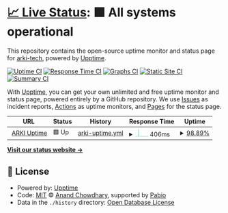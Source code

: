 # [📈 Live Status](https://arki-tech.github.io/arki-uptime): <!--live status--> **🟩 All systems operational**

This repository contains the open-source uptime monitor and status page for [arki-tech](https://arki-tech.github.io/arki-uptime), powered by [Upptime](https://github.com/upptime/upptime).

[![Uptime CI](https://github.com/arki-tech/arki-uptime/workflows/Uptime%20CI/badge.svg)](https://github.com/arki-tech/arki-uptime/actions?query=workflow%3A%22Uptime+CI%22)
[![Response Time CI](https://github.com/arki-tech/arki-uptime/workflows/Response%20Time%20CI/badge.svg)](https://github.com/arki-tech/arki-uptime/actions?query=workflow%3A%22Response+Time+CI%22)
[![Graphs CI](https://github.com/arki-tech/arki-uptime/workflows/Graphs%20CI/badge.svg)](https://github.com/arki-tech/arki-uptime/actions?query=workflow%3A%22Graphs+CI%22)
[![Static Site CI](https://github.com/arki-tech/arki-uptime/workflows/Static%20Site%20CI/badge.svg)](https://github.com/arki-tech/arki-uptime/actions?query=workflow%3A%22Static+Site+CI%22)
[![Summary CI](https://github.com/arki-tech/arki-uptime/workflows/Summary%20CI/badge.svg)](https://github.com/arki-tech/arki-uptime/actions?query=workflow%3A%22Summary+CI%22)

With [Upptime](https://upptime.js.org), you can get your own unlimited and free uptime monitor and status page, powered entirely by a GitHub repository. We use [Issues](https://github.com/arki-tech/arki-uptime/issues) as incident reports, [Actions](https://github.com/arki-tech/arki-uptime/actions) as uptime monitors, and [Pages](https://arki-tech.github.io/arki-uptime) for the status page.

<!--start: status pages-->
<!-- This summary is generated by Upptime (https://github.com/upptime/upptime) -->
<!-- Do not edit this manually, your changes will be overwritten -->
<!-- prettier-ignore -->
| URL | Status | History | Response Time | Uptime |
| --- | ------ | ------- | ------------- | ------ |
| <img alt="" src="https://icons.duckduckgo.com/ip3/api.getarki.com.ico" height="13"> [ARKI Uptime](https://api.getarki.com/v1/heartbeat) | 🟩 Up | [arki-uptime.yml](https://github.com/arki-tech/arki-uptime/commits/HEAD/history/arki-uptime.yml) | <details><summary><img alt="Response time graph" src="./graphs/arki-uptime/response-time-week.png" height="20"> 406ms</summary><br><a href="https://status.getarki.com/history/arki-uptime"><img alt="Response time 406" src="https://img.shields.io/endpoint?url=https%3A%2F%2Fraw.githubusercontent.com%2Farki-tech%2Farki-uptime%2FHEAD%2Fapi%2Farki-uptime%2Fresponse-time.json"></a><br><a href="https://status.getarki.com/history/arki-uptime"><img alt="24-hour response time 406" src="https://img.shields.io/endpoint?url=https%3A%2F%2Fraw.githubusercontent.com%2Farki-tech%2Farki-uptime%2FHEAD%2Fapi%2Farki-uptime%2Fresponse-time-day.json"></a><br><a href="https://status.getarki.com/history/arki-uptime"><img alt="7-day response time 406" src="https://img.shields.io/endpoint?url=https%3A%2F%2Fraw.githubusercontent.com%2Farki-tech%2Farki-uptime%2FHEAD%2Fapi%2Farki-uptime%2Fresponse-time-week.json"></a><br><a href="https://status.getarki.com/history/arki-uptime"><img alt="30-day response time 406" src="https://img.shields.io/endpoint?url=https%3A%2F%2Fraw.githubusercontent.com%2Farki-tech%2Farki-uptime%2FHEAD%2Fapi%2Farki-uptime%2Fresponse-time-month.json"></a><br><a href="https://status.getarki.com/history/arki-uptime"><img alt="1-year response time 406" src="https://img.shields.io/endpoint?url=https%3A%2F%2Fraw.githubusercontent.com%2Farki-tech%2Farki-uptime%2FHEAD%2Fapi%2Farki-uptime%2Fresponse-time-year.json"></a></details> | <details><summary><a href="https://status.getarki.com/history/arki-uptime">98.89%</a></summary><a href="https://status.getarki.com/history/arki-uptime"><img alt="All-time uptime 98.89%" src="https://img.shields.io/endpoint?url=https%3A%2F%2Fraw.githubusercontent.com%2Farki-tech%2Farki-uptime%2FHEAD%2Fapi%2Farki-uptime%2Fuptime.json"></a><br><a href="https://status.getarki.com/history/arki-uptime"><img alt="24-hour uptime 98.89%" src="https://img.shields.io/endpoint?url=https%3A%2F%2Fraw.githubusercontent.com%2Farki-tech%2Farki-uptime%2FHEAD%2Fapi%2Farki-uptime%2Fuptime-day.json"></a><br><a href="https://status.getarki.com/history/arki-uptime"><img alt="7-day uptime 98.89%" src="https://img.shields.io/endpoint?url=https%3A%2F%2Fraw.githubusercontent.com%2Farki-tech%2Farki-uptime%2FHEAD%2Fapi%2Farki-uptime%2Fuptime-week.json"></a><br><a href="https://status.getarki.com/history/arki-uptime"><img alt="30-day uptime 98.89%" src="https://img.shields.io/endpoint?url=https%3A%2F%2Fraw.githubusercontent.com%2Farki-tech%2Farki-uptime%2FHEAD%2Fapi%2Farki-uptime%2Fuptime-month.json"></a><br><a href="https://status.getarki.com/history/arki-uptime"><img alt="1-year uptime 98.89%" src="https://img.shields.io/endpoint?url=https%3A%2F%2Fraw.githubusercontent.com%2Farki-tech%2Farki-uptime%2FHEAD%2Fapi%2Farki-uptime%2Fuptime-year.json"></a></details>

<!--end: status pages-->

[**Visit our status website →**](https://arki-tech.github.io/arki-uptime)

## 📄 License

- Powered by: [Upptime](https://github.com/upptime/upptime)
- Code: [MIT](./LICENSE) © [Anand Chowdhary](https://anandchowdhary.com), supported by [Pabio](https://pabio.com)
- Data in the `./history` directory: [Open Database License](https://opendatacommons.org/licenses/odbl/1-0/)
